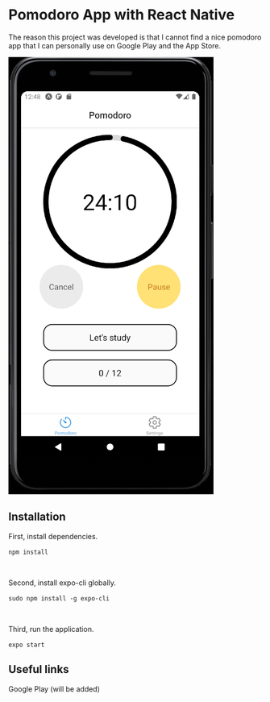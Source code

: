 # Pomodoro App with React Native
The reason this project was developed is that I cannot find a nice pomodoro app that I can personally use on Google Play and the App Store.
<br/> 

![Image light - not completed](./assets/release-images/image-light-not-completed.png)

## Installation
First, install dependencies.
```
npm install
```
<br/>

Second, install expo-cli globally.
```
sudo npm install -g expo-cli
```
<br/>

Third, run the application.
```
expo start
```

## Useful links
Google Play (will be added)
